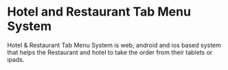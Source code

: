 # Hotel and Restaurant Tab Menu System

Hotel & Restaurant Tab Menu System is web, android and ios based system that helps the Restaurant and hotel to take the order from their tablets or ipads.
